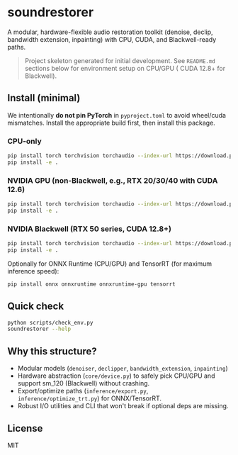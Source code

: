 # soundrestorer

A modular, hardware-flexible audio restoration toolkit (denoise, declip, bandwidth extension, inpainting) with CPU,
CUDA, and Blackwell-ready paths.

> Project skeleton generated for initial development. See `README.md` sections below for environment setup on CPU/GPU (
> CUDA 12.8+ for Blackwell).

## Install (minimal)

We intentionally **do not pin PyTorch** in `pyproject.toml` to avoid wheel/cuda mismatches. Install the appropriate
build first, then install this package.

### CPU-only

```bash
pip install torch torchvision torchaudio --index-url https://download.pytorch.org/whl/cpu
pip install -e .
```

### NVIDIA GPU (non-Blackwell, e.g., RTX 20/30/40 with CUDA 12.6)

```bash
pip install torch torchvision torchaudio --index-url https://download.pytorch.org/whl/cu126
pip install -e .
```

### NVIDIA Blackwell (RTX 50 series, CUDA 12.8+)

```bash
pip install torch torchvision torchaudio --index-url https://download.pytorch.org/whl/cu128
pip install -e .
```

Optionally for ONNX Runtime (CPU/GPU) and TensorRT (for maximum inference speed):

```bash
pip install onnx onnxruntime onnxruntime-gpu tensorrt
```

## Quick check

```bash
python scripts/check_env.py
soundrestorer --help
```

## Why this structure?

- Modular models (`denoiser`, `declipper`, `bandwidth_extension`, `inpainting`)
- Hardware abstraction (`core/device.py`) to safely pick CPU/GPU and support sm_120 (Blackwell) without crashing.
- Export/optimize paths (`inference/export.py`, `inference/optimize_trt.py`) for ONNX/TensorRT.
- Robust I/O utilities and CLI that won't break if optional deps are missing.

## License

MIT
